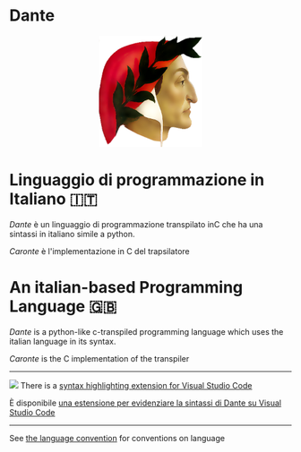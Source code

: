 # Dante

<p align="center">
    <img src="logo.png" alt="logo">
</p>




# Linguaggio di programmazione in Italiano :it:

_Dante_ è un linguaggio di programmazione transpilato inC che ha una sintassi in italiano simile a python.

_Caronte_ è l'implementazione in C del trapsilatore

# An italian-based Programming Language :uk:

_Dante_ is a python-like c-transpiled programming language which uses the italian language in its syntax.

_Caronte_ is the C implementation of the transpiler

---

![](https://i.imgur.com/N4FZehW.png)
There is a [syntax highlighting extension for Visual Studio Code](https://github.com/MatMasIt/dante-sintassi)

È disponibile [una estensione per evidenziare la sintassi di Dante su Visual Studio Code](https://github.com/MatMasIt/dante-sintassi)



---

See [the language convention](LANGUAGE-CONVENTION.md) for conventions on language

